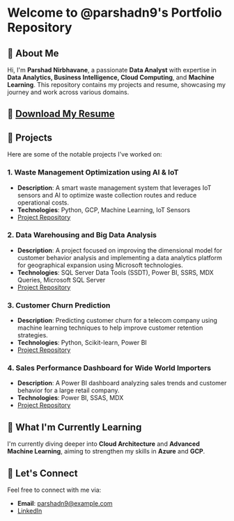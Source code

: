 # Welcome to @parshadn9's Portfolio Repository

## 👋 About Me
Hi, I'm **Parshad Nirbhavane**, a passionate **Data Analyst** with expertise in **Data Analytics, Business Intelligence, Cloud Computing**, and **Machine Learning**. This repository contains my projects and resume, showcasing my journey and work across various domains.

## 📄 [Download My Resume](https://github.com/parshadn9/parshadn9/blob/main/Parshad%20Nirbhavane.pdf)

## 🔗 Projects
Here are some of the notable projects I've worked on:

### 1. **Waste Management Optimization using AI & IoT**
   - **Description**: A smart waste management system that leverages IoT sensors and AI to optimize waste collection routes and reduce operational costs.
   - **Technologies**: Python, GCP, Machine Learning, IoT Sensors
   - [Project Repository](https://github.com/parshadn9/parshadn9/blob/main/21463247_BUS5002_Assessment2_Report.pdf)

### 2. **Data Warehousing and Big Data Analysis**
   - **Description**: A project focused on improving the dimensional model for customer behavior analysis and implementing a data analytics platform for geographical expansion using Microsoft technologies.
   - **Technologies**: SQL Server Data Tools (SSDT), Power BI, SSRS, MDX Queries, Microsoft SQL Server
   - [Project Repository](https://github.com/parshadn9/parshadn9/blob/main/21470508_Assignment_2_Dw.pdf)


### 3. **Customer Churn Prediction**
   - **Description**: Predicting customer churn for a telecom company using machine learning techniques to help improve customer retention strategies.
   - **Technologies**: Python, Scikit-learn, Power BI
   - [Project Repository](https://github.com/your-repo-link-here)

### 4. **Sales Performance Dashboard for Wide World Importers**
   - **Description**: A Power BI dashboard analyzing sales trends and customer behavior for a large retail company.
   - **Technologies**: Power BI, SSAS, MDX
   - [Project Repository](https://github.com/your-repo-link-here)

## 🌱 What I'm Currently Learning
I'm currently diving deeper into **Cloud Architecture** and **Advanced Machine Learning**, aiming to strengthen my skills in **Azure** and **GCP**.

## 💬 Let's Connect
Feel free to connect with me via:
- **Email**: parshadn9@example.com
- [LinkedIn](www.linkedin.com/in/parshadnirbhavane)
